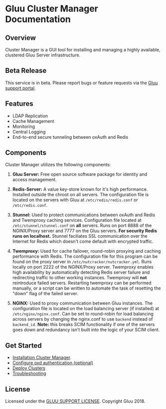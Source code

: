 # Gluu Cluster Manager Documentation
## Overview
Cluster Manager is a GUI tool for installing and managing a highly available, clustered Gluu Server infrastructure.

## Beta Release    
This service is in beta. Please report bugs or feature requests via the [Gluu support portal](https://support.gluu.org). 

## Features

- LDAP Replication   
- Cache Management   
- Monitoring    
- Central Logging      
- End-to-end secure tunneling between oxAuth and Redis

## Components

Cluster Manager utilizes the following components:

1. **Gluu Server:** Free open source software package for identity and access management. 

1. **Redis-Server:** A value key-store known for it's high performance. Installed outside the chroot on all servers. The configuration file is located on the servers with Gluu at `/etc/redis/redis.conf` or `/etc/redis.conf`.

1. **Stunnel:** Used to protect communications between oxAuth and Redis and Twemproxy caching services. Configuration file located at `/etc/stunnel/stunnel.conf` on **all** servers. Runs on port 8888 of the NGINX/Proxy server and 7777 on the Gluu servers. **For security Redis runs on localhost.** Stunnel faciliates SSL communication over the Internet for Redis which doesn't come default with encrypted traffic.

1. **Twemproxy:** Used for cache failover, round-robin proxying and caching performance with Redis. The configuration file for this program can be found on the proxy server in `/etc/nutcracker/nutcracker.yml`. Runs locally on port 2222 of the NGINX/Proxy server. Twemproxy enables high availability by automatically detecting Redis server failure and redirecting traffic to other working instances. Twemproxy will **not** reintroduce failed servers. Restarting twemproxy can be performed manually, or a script can be written to automate the task of resetting the "down" flag of the failed server.

1. **NGINX:** Used to proxy communication between Gluu instances. The configuration file is located on the load balancing server (if installed) at `/etc/nginx/nginx.conf`. Can be set to round-robin for load balancing across servers by changing the nginx.conf to use `backend` instead of `backend_id`. **Note:** this breaks SCIM functionality if one of the servers goes down and redundancy isn't built into the logic of your SCIM client.

## Get Started
- [Installation Cluster Manager](./installation/index.md). 
- [Configure oxd authentication (optional)](./authentication/index.md)
- [Deploy Clusters](./deploy/index.md)
- [Troubleshooting](./troubleshooting/index.md)

## License
Licensed under the [GLUU SUPPORT LICENSE](https://github.com/GluuFederation/cluster-mgr/blob/master/LICENSE). Copyright Gluu 2018.



